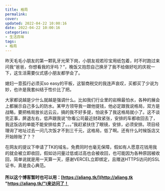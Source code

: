 ```yaml
---
title: 格局
permalink: 
cover: 
updated: 2022-04-22 10:00:16
date: 2022-04-22 10:00:16
categories: 
- 生活百味
tags: 
- 格局
---
```

昨天毛毛小朋友的第一颗乳牙光荣下岗，小朋友视若珍宝用纸包着，时不时跑过来问我“爸爸，你想看我的牙吗？”，晚饭又抱怨自己换牙了我不给做好吃的庆祝一下，这生活需要仪式感小朋友都学会了。

媳妇一意孤行必须买so easy的平板，这智商税交的我连声哀叹，买都买了少说为妙，也许是我套纠结于性价比了把。

大家都说越是少什么就越是强调什么。比如我们行业里的岩棉最怕水，各种的展会上都展示自己多么的防水。某甲方领导我一跟他提钱，他必定跟我说格局，双方是战略，要把格局放长远云云，搞的我不好多提，怕说多了我这格局就小了。这不谈完正事，屏退左右，低声跟我说“你看公司最近财政紧张，安排的车都收回去了，我这饭店的单能不能安排给卖了。。。”我赶紧扶住了眼镜，安排，必须安排。项目经理询了地址过去一问几次饭才不到三千元，这格局，低了啊。还有什么时候饭店又开始赊账了？？

在网友的提议下申请了TK的域名，免费同时也毫无保障，假如有人愿意花钱用我的就会被立即收回，假如访问量过低或过高也会被收回，也可能因为各种原因被收回，简单说就是用一天算一天，感谢VERCEL立即绑定，且赠送HTTPS访问的SSL证书，真是良心典范。

#### 所以这个博客暂时也可以用：[https://aliang.tk/](http://aliang.tk "https://aliang.tk/")来访问了！